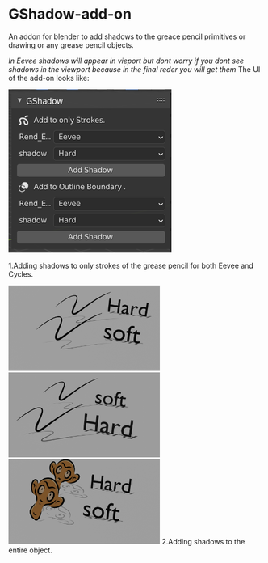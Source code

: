 # GShadow-add-on
An addon for blender to add shadows to the greace pencil primitives or drawing or any grease pencil objects.

*In Eevee shadows will appear in vieport but dont worry if you dont see shadows in the viewport because in the final reder you will get them*
The UI of the add-on looks like:

<img src="https://github.com/grpnpraveen/GShadow-add-on/blob/main/Img/UI.png"/>

1.Adding shadows to only strokes of the grease pencil for both Eevee and Cycles.

<img src="https://github.com/grpnpraveen/GShadow-add-on/blob/main/Img/eevee.png" width=300/> <img src="https://github.com/grpnpraveen/GShadow-add-on/blob/main/Img/cycles.png" width=300/> <img src="https://github.com/grpnpraveen/GShadow-add-on/blob/main/Img/suz_eevee.png" width=300/>
2.Adding shadows to the entire object.
<img src=""/>
